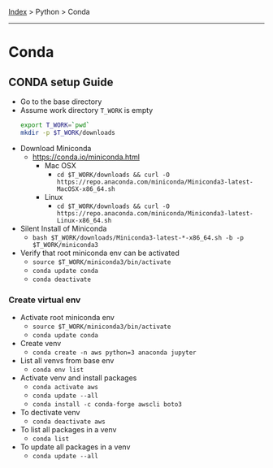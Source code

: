 [Index][home] > Python > Conda

---
# Conda

## CONDA setup Guide
- Go to the base directory
- Assume work directory `T_WORK` is empty
  ```bash
  export T_WORK=`pwd`
  mkdir -p $T_WORK/downloads
  ```
- Download Miniconda
  - https://conda.io/miniconda.html
    - Mac OSX
      - `cd $T_WORK/downloads && curl -O https://repo.anaconda.com/miniconda/Miniconda3-latest-MacOSX-x86_64.sh`
    - Linux
      - `cd $T_WORK/downloads && curl -O https://repo.anaconda.com/miniconda/Miniconda3-latest-Linux-x86_64.sh`
- Silent Install of Miniconda
  - `` bash $T_WORK/downloads/Miniconda3-latest-*-x86_64.sh -b -p $T_WORK/miniconda3 ``
- Verify that root miniconda env can be activated
  - `source $T_WORK/miniconda3/bin/activate`
  - `conda update conda`
  - `conda deactivate`
  
### Create virtual env
- Activate root miniconda env
  - `source $T_WORK/miniconda3/bin/activate`
  - `conda update conda`
- Create venv
  - `conda create -n aws python=3 anaconda jupyter`
- List all venvs from base env
  - `conda env list`
- Activate venv and install packages
  - `conda activate aws`
  - `conda update --all`
  - `conda install -c conda-forge awscli boto3`
- To dectivate venv
  - `conda deactivate aws`
- To list all packages in a venv
  - `conda list`
- To update all packages in a venv
  - `conda update --all`


[home]: /dev-guide
